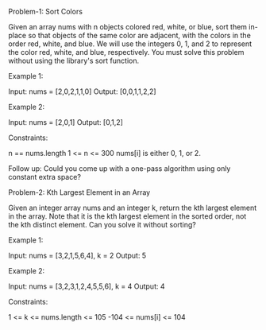 Problem-1: Sort Colors

Given an array nums with n objects colored red, white, or blue, sort them in-place so that objects of the same color are adjacent, with the colors in the order red, white, and blue. We will use the integers 0, 1, and 2 to represent the color red, white, and blue, respectively. You must solve this problem without using the library's sort function.

Example 1:

Input: nums = [2,0,2,1,1,0] 
Output: [0,0,1,1,2,2]

Example 2:

Input: nums = [2,0,1] 
Output: [0,1,2]

Constraints:

n == nums.length 1 <= n <= 300 nums[i] is either 0, 1, or 2.

Follow up: Could you come up with a one-pass algorithm using only constant extra space?

Problem-2: Kth Largest Element in an Array

Given an integer array nums and an integer k, return the kth largest element in the array. Note that it is the kth largest element in the sorted order, not the kth distinct element. Can you solve it without sorting?

Example 1:

Input: nums = [3,2,1,5,6,4], k = 2 
Output: 5

Example 2:

Input: nums = [3,2,3,1,2,4,5,5,6], k = 4 
Output: 4

Constraints:

1 <= k <= nums.length <= 105 -104 <= nums[i] <= 104
